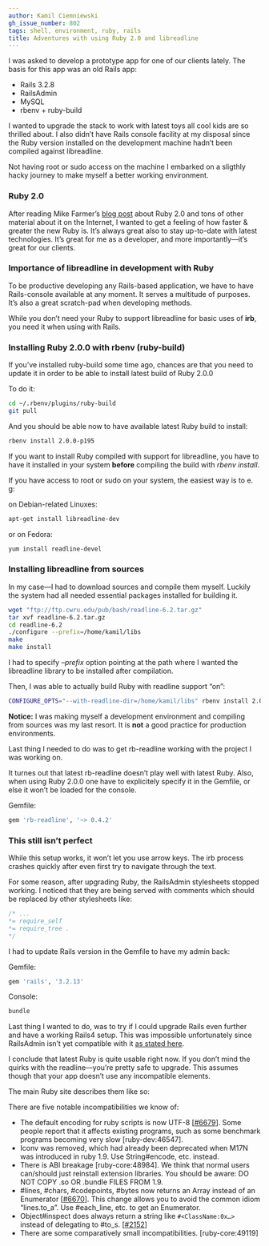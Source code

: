 ```yaml
---
author: Kamil Ciemniewski
gh_issue_number: 802
tags: shell, environment, ruby, rails
title: Adventures with using Ruby 2.0 and libreadline
---
```


I was asked to develop a prototype app for one of our clients lately. The basis for this app was an old Rails app:

- Rails 3.2.8
- RailsAdmin
- MySQL
- rbenv + ruby-build

I wanted to upgrade the stack to work with latest toys all cool kids are so thrilled about. I also didn’t have Rails console facility at my disposal since the Ruby version installed on the development machine hadn’t been compiled against libreadline.

Not having root or sudo access on the machine I embarked on a sligthly hacky journey to make myself a better working environment.

### Ruby 2.0

After reading Mike Farmer’s [blog post](/blog/2013/04/04/today-first-speaker-at-mwrc-is-one-and) about Ruby 2.0 and tons of other material about it on the Internet, I wanted to get a feeling of how faster & greater the new Ruby is. It’s always great also to stay up-to-date with latest technologies. It’s great for me as a developer, and more importantly—​it’s great for our clients.

### Importance of libreadline in development with Ruby

To be productive developing any Rails-based application, we have to have Rails-console available at any moment. It serves a multitude of purposes. It’s also a great scratch-pad when developing methods.

While you don’t need your Ruby to support libreadline for basic uses of **irb**, you need it when using with Rails.

### Installing Ruby 2.0.0 with rbenv (ruby-build)

If you’ve installed ruby-build some time ago, chances are that you need to update it in order to be able to install latest build of Ruby 2.0.0

To do it:

```bash
cd ~/.rbenv/plugins/ruby-build
git pull
```

And you should be able now to have available latest Ruby build to install:

```bash
rbenv install 2.0.0-p195
```

If you want to install Ruby compiled with support for libreadline, you have to have it installed in your system **before** compiling the build with *rbenv install*.

If you have access to root or sudo on your system, the easiest way is to e. g:

on Debian-related Linuxes:

```bash
apt-get install libreadline-dev
```

or on Fedora:

```bash
yum install readline-devel
```

### Installing libreadline from sources

In my case—​I had to download sources and compile them myself. Luckily the system had all needed essential packages installed for building it.

```bash
wget "ftp://ftp.cwru.edu/pub/bash/readline-6.2.tar.gz"
tar xvf readline-6.2.tar.gz
cd readline-6.2
./configure --prefix=/home/kamil/libs
make
make install
```

I had to specify *–prefix* option pointing at the path where I wanted the libreadline library to be installed after compilation.

Then, I was able to actually build Ruby with readline support “on”:

```bash
CONFIGURE_OPTS="--with-readline-dir=/home/kamil/libs" rbenv install 2.0.0-p195
```

**Notice:** I was making myself a development environment and compiling from sources was my last resort. It is **not** a good practice for production environments.

Last thing I needed to do was to get rb-readline working with the project I was working on.

It turnes out that latest rb-readline doesn’t play well with latest Ruby. Also, when using Ruby 2.0.0 one have to explicitely specify it in the Gemfile, or else it won’t be loaded for the console.

Gemfile:

```ruby
gem 'rb-readline', '~> 0.4.2'
```

### This still isn’t perfect

While this setup works, it won’t let you use arrow keys. The irb process crashes quickly after even first try to navigate through the text.

For some reason, after upgrading Ruby, the RailsAdmin stylesheets stopped working. I noticed that they are being served with comments which should be replaced by other stylesheets like:

```css
/* ...
*= require_self
*= require_tree .
*/
```

I had to update Rails version in the Gemfile to have my admin back:

Gemfile:

```ruby
gem 'rails', '3.2.13'
```

Console:

```bash
bundle
```

Last thing I wanted to do, was to try if I could upgrade Rails even further and have a working Rails4 setup. This was impossible unfortunately since RailsAdmin isn’t yet compatible with it [as stated here](https://github.com/sferik/rails_admin/issues/1443).

I conclude that latest Ruby is quite usable right now. If you don’t mind the quirks with the readline—​you’re pretty safe to upgrade. This assumes though that your app doesn’t use any incompatible elements.

The main Ruby site describes them like so:

There are five notable incompatibilities we know of:

- The default encoding for ruby scripts is now UTF-8 [[#6679](https://bugs.ruby-lang.org/issues/6679)]. Some people report that it affects existing programs, such as some benchmark programs becoming very slow [ruby-dev:46547].
- Iconv was removed, which had already been deprecated when M17N was introduced in ruby 1.9. Use String#encode, etc. instead.
- There is ABI breakage [ruby-core:48984]. We think that normal users can/should just reinstall extension libraries. You should be aware: DO NOT COPY .so OR .bundle FILES FROM 1.9.
- #lines, #chars, #codepoints, #bytes now returns an Array instead of an Enumerator [[#6670](https://bugs.ruby-lang.org/issues/6670)]. This change allows you to avoid the common idiom “lines.to_a”. Use #each_line, etc. to get an Enumerator.
- Object#inspect does always return a string like `#<ClassName:0x…>` instead of delegating to #to_s. [[#2152](https://bugs.ruby-lang.org/issues/2152)]
- There are some comparatively small incompatibilities. [ruby-core:49119]
